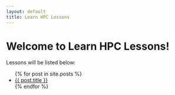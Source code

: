 ```yaml
---
layout: default
title: Learn HPC Lessons
---
```


# Welcome to Learn HPC Lessons!

Lessons will be listed below:

<ul>
  {% for post in site.posts %}
    <li><a href="{{ post.url }}">{{ post.title }}</a></li>
  {% endfor %}
</ul>
